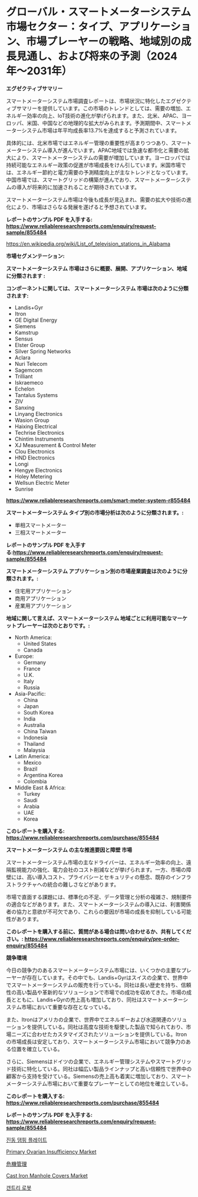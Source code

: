 <p><h1>グローバル・スマートメーターシステム市場セクター：タイプ、アプリケーション、市場プレーヤーの戦略、地域別の成長見通し、および将来の予測（2024年〜2031年）</h1></p><p><strong>エグゼクティブサマリー</strong></p>
<p><p>スマートメーターシステム市場調査レポートは、市場状況に特化したエグゼクティブサマリーを提供しています。この市場のトレンドとしては、需要の増加、エネルギー効率の向上、IoT技術の進化が挙げられます。また、北米、APAC、ヨーロッパ、米国、中国などの地理的な拡大がみられます。予測期間中、スマートメーターシステム市場は年平均成長率13.7%を達成すると予測されています。</p><p>具体的には、北米市場ではエネルギー管理の重要性が高まりつつあり、スマートメーターシステム導入が進んでいます。APAC地域では急速な都市化と需要の拡大により、スマートメーターシステムの需要が増加しています。ヨーロッパでは持続可能なエネルギー政策の促進が市場成長をけん引しています。米国市場では、エネルギー節約と電力需要の予測精度向上が主なトレンドとなっています。中国市場では、スマートグリッドの構築が進んでおり、スマートメーターシステムの導入が将来的に加速されることが期待されています。</p><p>スマートメーターシステム市場は今後も成長が見込まれ、需要の拡大や技術の進化により、市場はさらなる発展を遂げると予想されています。</p></p>
<p><strong>レポートのサンプル PDF を入手する: <a href="https://www.reliableresearchreports.com/enquiry/request-sample/855484">https://www.reliableresearchreports.com/enquiry/request-sample/855484</a></strong></p>
<p><a href="https://en.wikipedia.org/wiki/List_of_television_stations_in_Alabama">https://en.wikipedia.org/wiki/List_of_television_stations_in_Alabama</a></p>
<p><strong>市場セグメンテーション:</strong></p>
<p><strong> スマートメーターシステム 市場はさらに概要、展開、アプリケーション、地域に分類されます :</strong></p>
<p><strong>コンポーネントに関しては、 スマートメーターシステム 市場は次のように分類されます:</strong></p>
<p><ul><li>Landis+Gyr</li><li>Itron</li><li>GE Digital Energy</li><li>Siemens</li><li>Kamstrup</li><li>Sensus</li><li>Elster Group</li><li>Silver Spring Networks</li><li>Aclara</li><li>Nuri Telecom</li><li>Sagemcom</li><li>Trilliant</li><li>Iskraemeco</li><li>Echelon</li><li>Tantalus Systems</li><li>ZIV</li><li>Sanxing</li><li>Linyang Electronics</li><li>Wasion Group</li><li>Haixing Electrical</li><li>Techrise Electronics</li><li>Chintim Instruments</li><li>XJ Measurement & Control Meter</li><li>Clou Electronics</li><li>HND Electronics</li><li>Longi</li><li>Hengye Electronics</li><li>Holey Metering</li><li>Wellsun Electric Meter</li><li>Sunrise</li></ul></p>
<p><strong><a href="https://www.reliableresearchreports.com/smart-meter-system-r855484">https://www.reliableresearchreports.com/smart-meter-system-r855484</a></strong></p>
<p><strong> スマートメーターシステム タイプ別の市場分析は次のように分類されます。:</strong></p>
<p><ul><li>単相スマートメーター</li><li>三相スマートメーター</li></ul></p>
<p><strong>レポートのサンプル PDF を入手する:<a href="https://www.reliableresearchreports.com/enquiry/request-sample/855484">https://www.reliableresearchreports.com/enquiry/request-sample/855484</a></strong></p>
<p><strong> スマートメーターシステム アプリケーション別の市場産業調査は次のように分類されます。:</strong></p>
<p><ul><li>住宅用アプリケーション</li><li>商用アプリケーション</li><li>産業用アプリケーション</li></ul></p>
<p><strong>地域に関して言えば、スマートメーターシステム 地域ごとに利用可能なマーケットプレーヤーは次のとおりです。:</strong></p>
<p><ul>
    <li>
        North America:
        <ul>
            <li>United States</li>
            <li>Canada</li>
        </ul>
    </li>
    <li>
        Europe:
        <ul>
            <li>Germany</li>
            <li>France</li>
            <li>U.K.</li>
            <li>Italy</li>
            <li>Russia</li>
        </ul>
    </li>
    <li>
        Asia-Pacific:
        <ul>
            <li>China</li>
            <li>Japan</li>
            <li>South Korea</li>
            <li>India</li>
            <li>Australia</li>
            <li>China Taiwan</li>
            <li>Indonesia</li>
            <li>Thailand</li>
            <li>Malaysia</li>
        </ul>
    </li>
    <li>
        Latin America:
        <ul>
            <li>Mexico</li>
            <li>Brazil</li>
            <li>Argentina Korea</li>
            <li>Colombia</li>
        </ul>
    </li>
    <li>
        Middle East & Africa:
        <ul>
            <li>Turkey</li>
            <li>Saudi</li>
            <li>Arabia</li>
            <li>UAE</li>
            <li>Korea</li>
        </ul>
    </li>
    </ul></p>
<p><strong>このレポートを購入する: <a href="https://www.reliableresearchreports.com/purchase/855484">https://www.reliableresearchreports.com/purchase/855484</a></strong></p>
<p><strong>スマートメーターシステム の主な推進要因と障壁 市場</strong></p>
<p><p>スマートメーターシステム市場の主なドライバーは、エネルギー効率の向上、遠隔監視能力の強化、電力会社のコスト削減などが挙げられます。一方、市場の障壁には、高い導入コスト、プライバシーとセキュリティの懸念、既存のインフラストラクチャへの統合の難しさなどがあります。</p><p>市場で直面する課題には、標準化の不足、データ管理と分析の複雑さ、規制要件の適合などがあります。また、スマートメーターシステムの導入には、利害関係者の協力と意欲が不可欠であり、これらの要因が市場の成長を抑制している可能性があります。</p></p>
<p><strong>このレポートを購入する前に、質問がある場合は問い合わせるか、共有してください。: <a href="https://www.reliableresearchreports.com/enquiry/pre-order-enquiry/855484">https://www.reliableresearchreports.com/enquiry/pre-order-enquiry/855484</a></strong></p>
<p><strong>競争環境</strong></p>
<p><p>今日の競争力のあるスマートメーターシステム市場には、いくつかの主要なプレーヤーが存在しています。その中でも、Landis+Gyrはスイスの企業で、世界中でスマートメーターシステムの販売を行っている。同社は長い歴史を持ち、信頼性の高い製品や革新的なソリューションで市場での成功を収めてきた。市場の成長とともに、Landis+Gyrの売上高も増加しており、同社はスマートメーターシステム市場において重要な存在となっている。</p><p>また、Itronはアメリカの企業で、世界中でエネルギーおよび水道関連のソリューションを提供している。同社は高度な技術を駆使した製品で知られており、市場ニーズに合わせたカスタマイズされたソリューションを提供している。Itronの市場成長は安定しており、スマートメーターシステム市場において競争力のある位置を確立している。</p><p>さらに、Siemensはドイツの企業で、エネルギー管理システムやスマートグリッド技術に特化している。同社は幅広い製品ラインナップと高い信頼性で世界中の顧客から支持を受けている。Siemensの売上高も着実に増加しており、スマートメーターシステム市場において重要なプレーヤーとしての地位を確立している。</p></p>
<p><strong>このレポートを購入する: <a href="https://www.reliableresearchreports.com/purchase/855484">https://www.reliableresearchreports.com/purchase/855484</a></strong></p>
<p><strong>レポートのサンプル PDF を入手する: <a href="https://www.reliableresearchreports.com/enquiry/request-sample/855484">https://www.reliableresearchreports.com/enquiry/request-sample/855484</a></strong><strong></strong></p>
<p><p><a href="https://github.com/shampaakter36/Market-Research-Report-List-2/blob/main/684571957950.md">진동 댐핑 플레이트</a></p><p><a href="https://github.com/marthawweekle/Market-Research-Report-List-2/blob/main/primary-ovarian-insufficiency-market.md">Primary Ovarian Insufficiency Market</a></p><p><a href="https://github.com/TerrellConn/Market-Research-Report-List-2/blob/main/573198645698.md">危機管理</a></p><p><a href="https://issuu.com/reportprime-2/docs/cast-iron-manhole-covers-market-size-2030.pptx">Cast Iron Manhole Covers Market</a></p><p><a href="https://github.com/Nicolasrown5/Market-Research-Report-List-2/blob/main/617809557949.md">갠트리 로봇</a></p></p>